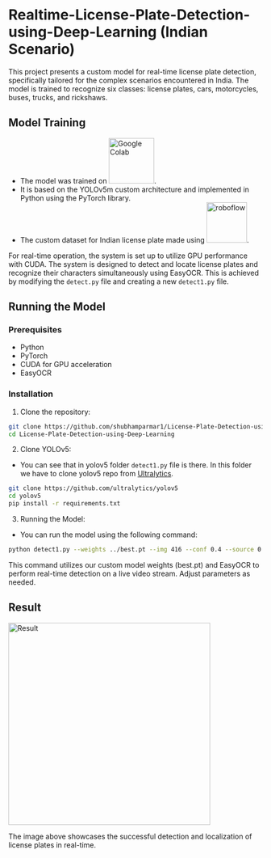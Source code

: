 # Realtime-License-Plate-Detection-using-Deep-Learning (Indian Scenario)

This project presents a custom model for real-time license plate detection, specifically tailored for the complex scenarios encountered in India. The model is trained to recognize six classes: license plates, cars, motorcycles, buses, trucks, and rickshaws.

## Model Training

- The model was trained on <a href="https://colab.research.google.com"><img src="https://cdn.jsdelivr.net/gh/shubhamparmar1/License-Plate-Detection-using-Deep-Learning/.config/colab1.png" alt="Google Colab" width = 90px></a>. 
- It is based on the YOLOv5m custom architecture and implemented in Python using the PyTorch library.
- The custom dataset for Indian license plate made using <a href="https://roboflow.com/"><img src="https://cdn.jsdelivr.net/gh/shubhamparmar1/License-Plate-Detection-using-Deep-Learning/.config/roboflow1.png" alt="roboflow" width = 80px></a>. 

For real-time operation, the system is set up to utilize GPU performance with CUDA. The system is designed to detect and locate license plates and recognize their characters simultaneously using EasyOCR. This is achieved by modifying the `detect.py` file and creating a new `detect1.py` file.

## Running the Model

### Prerequisites

- Python
- PyTorch
- CUDA for GPU acceleration
- EasyOCR

### Installation

1. Clone the repository:

```bash
git clone https://github.com/shubhamparmar1/License-Plate-Detection-using-Deep-Learning.git
cd License-Plate-Detection-using-Deep-Learning
```
2. Clone YOLOv5:

- You can see that in yolov5 folder `detect1.py` file is there. In this folder we have to clone yolov5 repo from [Ultralytics](https://github.com/ultralytics/yolov5).
```bash
git clone https://github.com/ultralytics/yolov5
cd yolov5
pip install -r requirements.txt
```
3. Running the Model:

- You can run the model using the following command:
```bash
python detect1.py --weights ../best.pt --img 416 --conf 0.4 --source 0
```
This command utilizes our custom model weights (best.pt) and EasyOCR to perform real-time detection on a live video stream. Adjust parameters as needed.


## Result

<img alt="Result" width="400" src="https://cdn.jsdelivr.net/gh/shubhamparmar1/License-Plate-Detection-using-Deep-Learning/.config/result1.gif">

The image above showcases the successful detection and localization of license plates in real-time.


